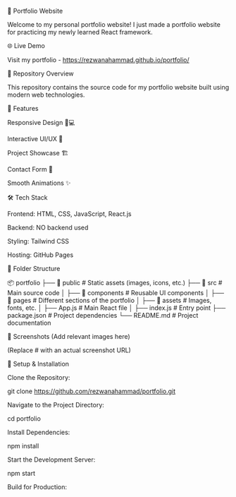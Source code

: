 📌 Portfolio Website

Welcome to my personal portfolio website! I just made a portfolio website for practicing my newly learned React framework.

🌐 Live Demo

Visit my portfolio - https://rezwanahammad.github.io/portfolio/

📁 Repository Overview

This repository contains the source code for my portfolio website built using modern web technologies.

🚀 Features

Responsive Design 📱💻

Interactive UI/UX 🎨

Project Showcase 🏗️

Contact Form 📩

Smooth Animations ✨

🛠️ Tech Stack

Frontend: HTML, CSS, JavaScript, React.js

Backend: NO backend used

Styling: Tailwind CSS

Hosting: GitHub Pages

📂 Folder Structure

📦 portfolio
├── 📁 public      # Static assets (images, icons, etc.)
├── 📁 src         # Main source code
│   ├── 📁 components  # Reusable UI components
│   ├── 📁 pages       # Different sections of the portfolio
│   ├── 📁 assets      # Images, fonts, etc.
│   ├── App.js        # Main React file
│   ├── index.js      # Entry point
├── package.json      # Project dependencies
└── README.md         # Project documentation

📸 Screenshots (Add relevant images here)

 (Replace # with an actual screenshot URL)

🔧 Setup & Installation

Clone the Repository:

git clone https://github.com/rezwanahammad/portfolio.git

Navigate to the Project Directory:

cd portfolio

Install Dependencies:

npm install

Start the Development Server:

npm start

Build for Production:
